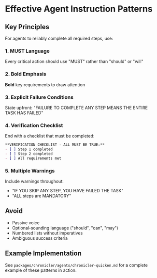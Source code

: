 # Effective Agent Instruction Patterns

## Key Principles
For agents to reliably complete all required steps, use:

### 1. MUST Language
Every critical action should use "MUST" rather than "should" or "will"

### 2. Bold Emphasis
**Bold** key requirements to draw attention

### 3. Explicit Failure Conditions
State upfront: "FAILURE TO COMPLETE ANY STEP MEANS THE ENTIRE TASK HAS FAILED"

### 4. Verification Checklist
End with a checklist that must be completed:
```markdown
**VERIFICATION CHECKLIST - ALL MUST BE TRUE:**
- [ ] Step 1 completed
- [ ] Step 2 completed
- [ ] All requirements met
```

### 5. Multiple Warnings
Include warnings throughout:
- "IF YOU SKIP ANY STEP, YOU HAVE FAILED THE TASK"
- "ALL steps are MANDATORY"

## Avoid
- Passive voice
- Optional-sounding language ("should", "can", "may")
- Numbered lists without imperatives
- Ambiguous success criteria

## Example Implementation
See `packages/chronicler/agents/chronicler-quicken.md` for a complete example of these patterns in action.